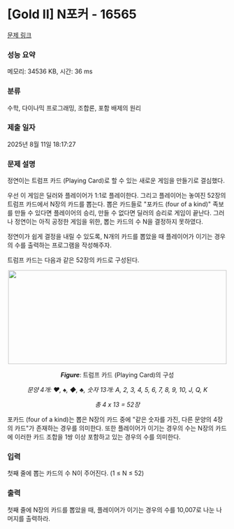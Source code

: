 # [Gold II] N포커 - 16565 

[문제 링크](https://www.acmicpc.net/problem/16565) 

### 성능 요약

메모리: 34536 KB, 시간: 36 ms

### 분류

수학, 다이나믹 프로그래밍, 조합론, 포함 배제의 원리

### 제출 일자

2025년 8월 11일 18:17:27

### 문제 설명

<p>정연이는 트럼프 카드 (Playing Card)로 할 수 있는 새로운 게임을 만들기로 결심했다.</p>

<p>우선 이 게임은 딜러와 플레이어가 1:1로 플레이한다. 그리고 플레이어는 놓여진 52장의 트럼프 카드에서 N장의 카드를 뽑는다. 뽑은 카드들로 "포카드 (four of a kind)" 족보를 만들 수 있다면 플레이어의 승리, 만들 수 없다면 딜러의 승리로 게임이 끝난다. 그러나 정연이는 아직 공정한 게임을 위한, 뽑는 카드의 수 N을 결정하지 못하였다.</p>

<p>정연이가 쉽게 결정을 내릴 수 있도록, N개의 카드를 뽑았을 때 플레이어가 이기는 경우의 수를 출력하는 프로그램을 작성해주자.</p>

<p>트럼프 카드는 다음과 같은 52장의 카드로 구성된다.</p>

<p style="text-align: center;"><img alt="" src="https://upload.acmicpc.net/64df8111-c7d3-4fca-82d0-13950a80294b/-/preview/" style="height: 215px; width: 500px;"></p>

<p style="text-align: center;"><em><b>Figure</b></em>:<b> </b>트럼프 카드 (Playing Card)의 구성</p>

<p style="text-align: center;"><em>문양 4개: ♥, ♠, ◆, ♣, 숫자 13개: A, 2, 3, 4, 5, 6, 7, 8, 9, 10, J, Q, K</em></p>

<p style="text-align: center;"><em>총 4 x 13 = 52장</em></p>

<p>포카드 (four of a kind)는 뽑은 N장의 카드 중에 "같은 숫자를 가진, 다른 문양의 4장의 카드"가 존재하는 경우를 의미한다. 또한 플레이어가 이기는 경우의 수는 N장의 카드에 이러한 카드 조합을 1쌍 이상 포함하고 있는 경우의 수를 의미한다.</p>

### 입력 

 <p>첫째 줄에 뽑는 카드의 수 N이 주어진다. (1 ≤ N ≤ 52)</p>

### 출력 

 <p>첫째 줄에 N장의 카드를 뽑았을 때, 플레이어가 이기는 경우의 수를 10,007로 나눈 나머지를 출력하라.</p>

